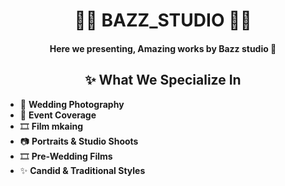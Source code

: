 <h1 align="center"> 📸👑 BAZZ_STUDIO 👑📸 </h1>
<h4 align="center"><i></i> Here we presenting, Amazing works by Bazz studio 🥰<i></i> </h4>
<h2 align="center">✨ What We Specialize In</h2>

<ul>
  <li>💍 <strong>Wedding Photography</strong></li>
  <li>🎉 <strong>Event Coverage</strong></li>
  <li>🎞️ <strong>Film mkaing</strong></li>
  <li>📷 <strong>Portraits & Studio Shoots</strong></li>
  <li>🎞️ <strong>Pre-Wedding Films</strong></li>
  <li>✨ <strong>Candid & Traditional Styles</strong></li>
</ul>

